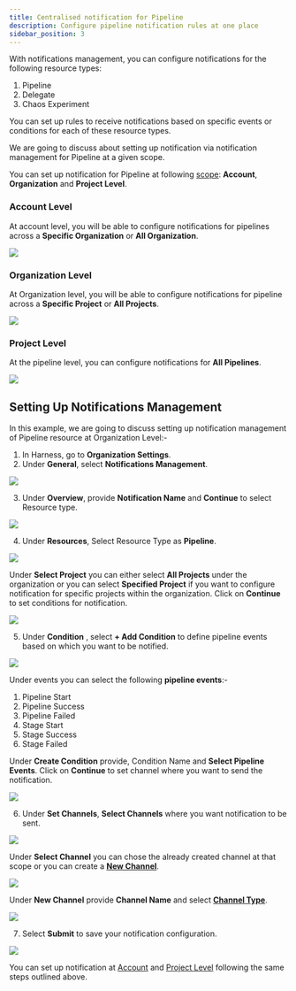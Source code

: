 ```yaml
---
title: Centralised notification for Pipeline
description: Configure pipeline notification rules at one place
sidebar_position: 3
---
```


With notifications management, you can configure notifications for the following resource types:

1. Pipeline
2. Delegate
3. Chaos Experiment 

You can set up rules to receive notifications based on specific events or conditions for each of these resource types.

We are going to discuss about setting up notification via notification management for Pipeline at a given scope. 

You can set up notification for Pipeline at following [scope](https://developer.harness.io/docs/platform/role-based-access-control/rbac-in-harness/#permissions-hierarchy-scopes): **Account**, **Organization** and **Project Level**. 

### **Account Level**

At account level, you will be able to configure notifications for pipelines across a **Specific Organization** or **All Organization**.

![](./static/account_level_notification_management.png)

### **Organization Level**

At Organization level, you will be able to configure notifications for pipeline across a **Specific Project** or **All Projects**.

![](./static/organization_level_notification_manage.png)

### **Project Level**

At the pipeline level, you can configure notifications for **All Pipelines**.

![](./static/project_level_notification_manage.png)

## Setting Up Notifications Management

In this example, we are going to discuss setting up notification management of Pipeline resource at Organization Level:-

1. In Harness, go to **Organization Settings**.
2. Under **General**, select **Notifications Management**. 

![](./static/Organization_setting_notification_management.png)

3. Under **Overview**, provide **Notification Name** and **Continue** to select Resource type.

![](./static/new-notification-setup.png)

4. Under **Resources**, Select Resource Type as **Pipeline**. 

![](./static/resource_type.png)

Under **Select Project** you can either select **All Projects** under the organization or you can select **Specified Project** if you want to configure notification for specific projects within the organization. Click on **Continue** to set conditions for notification.

![](./static/pipeline_resource.png)

5. Under **Condition** , select **+ Add Condition** to define pipeline events based on which you want to be notified.

![](./static/resource_pipeline_condition.png)

Under events you can select the following **pipeline events**:-

1. Pipeline Start
2. Pipeline Success
3. Pipeline Failed
4. Stage Start
5. Stage Success
5. Stage Failed

Under **Create Condition** provide, Condition Name and **Select Pipeline Events**. Click on **Continue** to set channel where you want to send the notification.

![](./static/set_pipeline_events.png)

6. Under **Set Channels**, **Select Channels** where you want notification to be sent.

![](./static/set_channels.png)

Under **Select Channel** you can chose the already created channel at that scope or you can create a [**New Channel**](/docs/platform/notifications/notification-settings.md).

![](./static/select_channels.png)

Under **New Channel** provide **Channel Name** and select [**Channel Type**](/docs/platform/notifications/notification-settings#configure-pipeline-notifications).

![](./static/create_new_channel.png)

7. Select **Submit** to save your notification configuration.

![](./static/submit_notification.png)

You can set up notification at [Account](#account-level) and [Project Level](#project-level) following the same steps outlined above.











